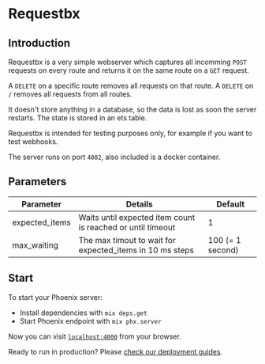 # Requestbx

## Introduction
Requestbx is a very simple webserver which captures all incomming `POST` requests on every route and returns it on the same route on a `GET` request.

A `DELETE` on a specific route removes all requests on that route. A `DELETE` on `/` removes all requests from all routes.

It doesn't store anything in a database, so the data is lost as soon the server restarts. The state is stored in an ets table.

Requestbx is intended for testing purposes only, for example if you want to test webhooks.

The server runs on port `4002`, also included is a docker container.

## Parameters

Parameter | Details | Default
--- | --- | ---
expected_items | Waits until expected item count is reached or until timeout | 1
max_waiting | The max timout to wait for expected_items in 10 ms steps | 100 (= 1 second)

## Start
To start your Phoenix server:

  * Install dependencies with `mix deps.get`
  * Start Phoenix endpoint with `mix phx.server`

Now you can visit [`localhost:4000`](http://localhost:4000) from your browser.

Ready to run in production? Please [check our deployment guides](http://www.phoenixframework.org/docs/deployment).

